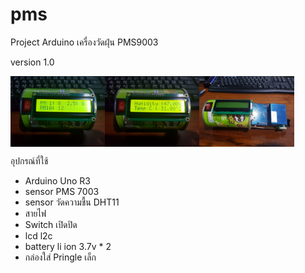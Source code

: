 # pms
Project Arduino เครื่องวัดฝุ่น PMS9003

version 1.0
<div style="display:flex;">
<img alt="App image" src="/version_1/thumbnail/20190328_033918_resize.jpg" width="30%">
<img alt="App image" src="/version_1/thumbnail/20190328_033923_resize.jpg" width="30%">
<img alt="App image" src="/version_1/thumbnail/20190328_024907_resize.jpg" width="30%">
</div>

อุปกรณ์ที่ใช้
- Arduino Uno R3
- sensor PMS 7003
- sensor วัดความชื้น DHT11
- สายไฟ
- Switch เปิดปิด
- lcd l2c
- battery li ion 3.7v * 2
- กล่องใส่ Pringle เล็ก

